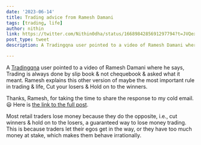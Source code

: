 ```yaml
---
date: '2023-06-14'
title: Trading advice from Ramesh Damani
tags: [trading, life]
author: nithin
link: https://twitter.com/Nithin0dha/status/1668984285691297794?t=JVQex_Di2HJUEK_QHAcikg&s=19
post_type: tweet
description: A Tradingqna user pointed to a video of Ramesh Damani where he...

---
```


A [Tradingqna](https://tradingqna.com/) user pointed to a video of Ramesh Damani where he says, Trading is always done by slip book & not chequebook & asked what it meant. 
Ramesh explains this other version of maybe the most important rule in trading & life, Cut your losers & Hold on to the winners. 

Thanks, Ramesh, for taking the time to share the response to my cold email. 😃 Here is [the link to the full post](https://tradingqna.com/t/trading-is-always-done-with-slip-book-not-cheque-book/147373/5?u=bhuvan).

Most retail traders lose money because they do the opposite, i.e., cut winners & hold on to the losers, a guaranteed way to lose money trading.
This is because traders let their egos get in the way, or they have too much money at stake, which makes them behave irrationally.
